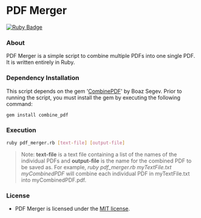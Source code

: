 # PDF Merger

[![Ruby Badge](http://forthebadge.com/images/badges/made-with-ruby.svg)](http://forthebadge.com)

### About
PDF Merger is a simple script to combine multiple PDFs into one single PDF. It is written entirely in Ruby.

### Dependency Installation
This script depends on the gem '[CombinePDF](https://github.com/boazsegev/combine_pdf)' by Boaz Segev. Prior to running the script, you must install the gem by executing the following command:
```Bash
gem install combine_pdf
```

### Execution
```Bash
ruby pdf_merger.rb [text-file] [output-file]
```
> Note: **text-file** is a text file containing a list of the names of the individual PDFs and **output-file** is the name for the combined PDF to be saved as. For example, *ruby pdf_merger.rb myTextFile.txt myCombinedPDF* will combine each individual PDF in myTextFile.txt into myCombinedPDF.pdf.

### License
* PDF Merger is licensed under the [MIT license](https://github.com/elailai94/PDF-Merger/blob/master/LICENSE.md).
